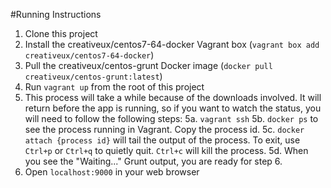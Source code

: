 #Running Instructions

1. Clone this project
2. Install the creativeux/centos7-64-docker Vagrant box (`vagrant box add creativeux/centos7-64-docker`)
3. Pull the creativeux/centos-grunt Docker image (`docker pull creativeux/centos-grunt:latest`)
4. Run `vagrant up` from the root of this project
5. This process will take a while because of the downloads involved.  It will return before the app is running, so if you want to watch the status, you will need to follow the following steps:
5a. `vagrant ssh`
5b. `docker ps` to see the process running in Vagrant.  Copy the process id.
5c. `docker attach {process id}` will tail the output of the process.  To exit, use `Ctrl+p` or `Ctrl+q` to quietly quit.  `Ctrl+c` will kill the process.
5d. When you see the "Waiting..." Grunt output, you are ready for step 6.
6. Open `localhost:9000` in your web browser
